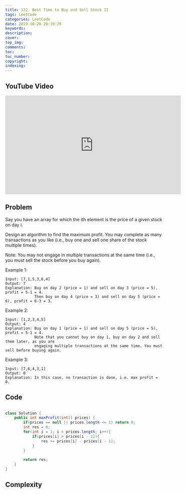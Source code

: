 ```yaml
---
title: 122. Best Time to Buy and Sell Stock II
tags: LeetCode
categories: LeetCode
date: 2019-10-28 20:19:29
keywords:
description:
cover:
top_img:
comments:
toc:
toc_number:
copyright:
indexing:
---
```

## YouTube Video
<iframe width="560" height="315" src="https://www.youtube.com/embed/MujR32D7LRo" frameborder="0" allow="accelerometer; autoplay; encrypted-media; gyroscope; picture-in-picture" allowfullscreen></iframe>

## Problem
Say you have an array for which the ith element is the price of a given stock on day i.

Design an algorithm to find the maximum profit. You may complete as many transactions as you like (i.e., buy one and sell one share of the stock multiple times).

Note: You may not engage in multiple transactions at the same time (i.e., you must sell the stock before you buy again).

Example 1:
```
Input: [7,1,5,3,6,4]
Output: 7
Explanation: Buy on day 2 (price = 1) and sell on day 3 (price = 5), profit = 5-1 = 4.
             Then buy on day 4 (price = 3) and sell on day 5 (price = 6), profit = 6-3 = 3.
```             
Example 2:
```
Input: [1,2,3,4,5]
Output: 4
Explanation: Buy on day 1 (price = 1) and sell on day 5 (price = 5), profit = 5-1 = 4.
             Note that you cannot buy on day 1, buy on day 2 and sell them later, as you are
             engaging multiple transactions at the same time. You must sell before buying again.
```             
Example 3:
```
Input: [7,6,4,3,1]
Output: 0
Explanation: In this case, no transaction is done, i.e. max profit = 0.
```

## Code
```java

class Solution {
    public int maxProfit(int[] prices) {
        if(prices == null || prices.length <= 1) return 0;
        int res = 0;
        for(int i = 1; i < prices.length; i++){
            if(prices[i] > prices[i - 1]){
                res += prices[i] - prices[i - 1];
            }
        }
        
        return res;
    }
}
```

## Complexity
